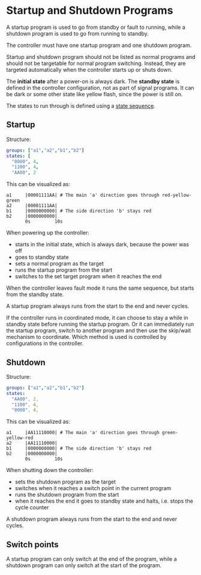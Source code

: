 # Startup and Shutdown Programs
A startup program is used to go from standby or fault to running, while a shutdown program is used to go from running to standby.

The controller must have one startup program and one shutdown program.

Startup and shutdown program should not be listed as normal programs and should not be targetable for normal program switching. Instead, they are targeted automatically when the controller starts up or shuts down.

The **initial state** after a power-on is always dark. The **standby state** is defined in the controller configuration, not as part of signal programs. It can be dark or some other state like yellow flash, since the power is still on.

The states to run through is defined using a [state sequence](sequence.md).

## Startup
Structure:
```yaml
groups: ["a1","a2","b1","b2"]
states: [
  "0000", 4,
  "1100", 4,
  "AA00", 2
```

This can be visualized as:

```
a1     |00001111AA| # The main 'a' direction goes through red-yellow-green
a2     |00001111AA|
b1     |0000000000| # The side direction 'b' stays red
b2     |0000000000|
       0s         10s
```

When powering up the controller:
- starts in the initial state, which is always dark, because the power was off
- goes to standby state
- sets a normal program as the target
- runs the startup program from the start
- switches to the set target program when it reaches the end

When the controller leaves fault mode it runs the same sequence, but starts from the standby state.

A startup program always runs from the start to the end and never cycles.

If the controller runs in coordinated mode, it can choose to stay a while in standby state before running the startup program. Or it can immediately run the startup program, switch to another program and then use the skip/wait mechanism to coordinate. Which method is used is controlled by configurations in the controller.

## Shutdown
Structure:
```yaml
groups: ["a1","a2","b1","b2"]
states:
  "AA00", 2,
  "1100", 4,
  "0000", 4,
```

This can be visualized as:
```
a1     |AA11110000| # The main 'a' direction goes through green-yellow-red
a2     |AA11110000|
b1     |0000000000| # The side direction 'b' stays red
b2     |0000000000|
       0s         10s
```

When shutting down the controller:
- sets the shutdown program as the target
- switches when it reaches a switch point in the current program
- runs the shutdown program from the start
- when it reaches the end it goes to standby state and halts, i.e. stops the cycle counter

A shutdown program always runs from the start to the end and never cycles.

## Switch points
A startup program can only switch at the end of the program, while a shutdown program can only switch at the start of the program.
